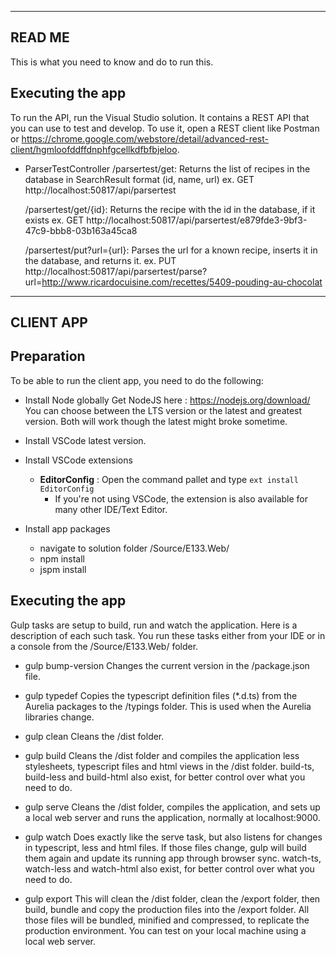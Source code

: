 -----------
  READ ME  
-----------
This is what you need to know and do to run this. 
	
Executing the app
-----------------
To run the API, run the Visual Studio solution. It contains a REST API that you can use to test and develop. 
To use it, open a REST client like Postman or https://chrome.google.com/webstore/detail/advanced-rest-client/hgmloofddffdnphfgcellkdfbfbjeloo. 

- ParserTestController
	/parsertest/get: Returns the list of recipes in the database in SearchResult format (id, name, url)
	ex. GET http://localhost:50817/api/parsertest
	
	/parsertest/get/{id}: Returns the recipe with the id in the database, if it exists
	ex. GET http://localhost:50817/api/parsertest/e879fde3-9bf3-47c9-bbb8-03b163a45ca8
	
	/parsertest/put?url={url}: Parses the url for a known recipe, inserts it in the database, and returns it. 
	ex. PUT http://localhost:50817/api/parsertest/parse?url=http://www.ricardocuisine.com/recettes/5409-pouding-au-chocolat

	
--------------
  CLIENT APP
--------------

Preparation
-----------
To be able to run the client app, you need to do the following: 

- Install Node globally
	Get NodeJS here : https://nodejs.org/download/
	You can choose between the LTS version or the latest and greatest version. Both will work though the latest might broke sometime.

- Install VSCode latest version.
- Install VSCode extensions
    - **EditorConfig** : Open the command pallet and type `ext install EditorConfig`
        - If you're not using VSCode, the extension is also available for many other IDE/Text Editor.

- Install app packages
	- navigate to solution folder /Source/E133.Web/
	- npm install
	- jspm install

Executing the app
-----------------
Gulp tasks are setup to build, run and watch the application. Here is a description
of each such task. You run these tasks either from your IDE or in a console from the 
/Source/E133.Web/ folder. 

- gulp bump-version
	Changes the current version in the /package.json file. 

- gulp typedef
	Copies the typescript definition files (*.d.ts) from the Aurelia packages 
	to the /typings folder. This is used when the Aurelia libraries change. 
	
- gulp clean
	Cleans the /dist folder.

- gulp build
	Cleans the /dist folder and compiles the application less stylesheets, 
	typescript files and html views in the /dist folder. 
	build-ts, build-less and build-html also exist, for better control over what you 
	need to do. 
	
- gulp serve
	Cleans the /dist folder, compiles the application, and sets up a local web server 
	and runs the application, normally at localhost:9000. 
	
- gulp watch
	Does exactly like the serve task, but also listens for changes in typescript, less and
	html files. If those files change, gulp will build them again and update its
	running app through browser sync. 
	watch-ts, watch-less and watch-html also exist, for better control over what you 
	need to do. 
	
- gulp export
	This will clean the /dist folder, clean the /export folder, then build, bundle and copy the production files into the /export folder. 
	All those files will be bundled, minified and compressed, to replicate the production environment. You can test on your local machine using a local web server.
